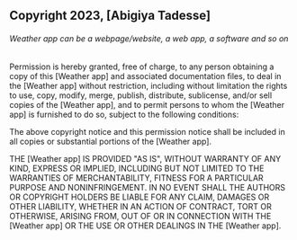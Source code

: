 ## Copyright 2023, [Abigiya Tadesse]
###### Weather app can be a webpage/website, a web app, a software and so on

Permission is hereby granted, free of charge, to any person obtaining a copy of this [Weather app] and associated documentation files, to deal in the [Weather app] without restriction, including without limitation the rights to use, copy, modify, merge, publish, distribute, sublicense, and/or sell copies of the [Weather app], and to permit persons to whom the [Weather app] is furnished to do so, subject to the following conditions:

The above copyright notice and this permission notice shall be included in all copies or substantial portions of the [Weather app].

THE [Weather app] IS PROVIDED "AS IS", WITHOUT WARRANTY OF ANY KIND, EXPRESS OR IMPLIED, INCLUDING BUT NOT LIMITED TO THE WARRANTIES OF MERCHANTABILITY, FITNESS FOR A PARTICULAR PURPOSE AND NONINFRINGEMENT. IN NO EVENT SHALL THE AUTHORS OR COPYRIGHT HOLDERS BE LIABLE FOR ANY CLAIM, DAMAGES OR OTHER LIABILITY, WHETHER IN AN ACTION OF CONTRACT, TORT OR OTHERWISE, ARISING FROM, OUT OF OR IN CONNECTION WITH THE [Weather app] OR THE USE OR OTHER DEALINGS IN THE [Weather app].
